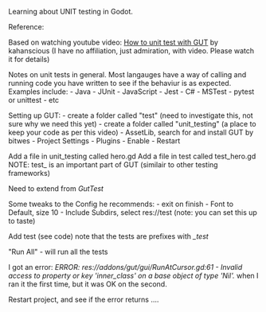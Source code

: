 

Learning about UNIT testing in Godot.  

Reference:
	
Based on watching youtube video: [How to unit test with GUT](https://www.youtube.com/watch?v=h5HmdD0cAps)  by kahanscious
(I have no affiliation, just admiration, with video. Please watch it for details)


Notes on unit tests in general.  Most langauges have a way of calling and running code you have written to see if the behaviur is as expected.
Examples include:
	- Java - JUnit
	- JavaScript - Jest
	- C# - MSTest
	- pytest or unittest
	- etc

Setting up GUT:
	- create a folder called "test"  (need to investigate this, not sure why we need this yet)
	- create a folder called "unit_testing" (a place to keep your code as per this video)
	- AssetLib, search for and install GUT by bitwes
	- Project Settings - Plugins - Enable 
	- Restart

Add a file in unit_testing called hero.gd
Add a file in test called test_hero.gd
NOTE: test_ is an important part of GUT (similair to other testing frameworks)

Need to extend from *GutTest*

Some tweaks to the Config he recommends:
	- exit on finish
	- Font to Default, size 10
	- Include Subdirs, select res://test (note:  you can set this up to taste)

Add test (see code) note that the tests are prefixes with *_test*  

"Run All"  - will run all the tests

I got an error: *ERROR: res://addons/gut/gui/RunAtCursor.gd:61 - Invalid access to property or key 'inner_class' on a base object of type 'Nil'.*
when I ran it the first time, but it was OK on the second.  

Restart project, and see if the error returns ....


	
	
	
